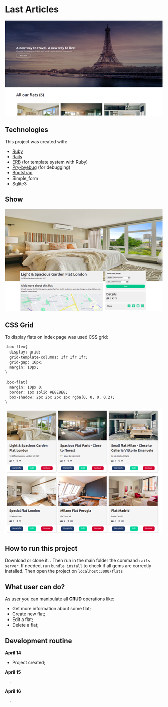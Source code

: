 
# Last Articles

![main banner](https://github.com/thiagohrcosta/rails-simple-airbnb/blob/master/public/img/flatMainImageFix.png?raw=true)


## Technologies
This project was created with:

 - [Ruby](https://www.ruby-lang.org/pt/)
 - [Rails](https://rubygems.org/gems/rails)
 - [ERB](https://ruby-doc.org/stdlib-2.7.1/libdoc/erb/rdoc/ERB.html) (for template system with Ruby)
 - [Pry-byebug](https://rubygems.org/gems/pry-byebug/versions/3.4.0?locale=pt-BR) (for debugging)
 - [Bootstrap](https://getbootstrap.com/)
 - Simple_form
 - Sqlite3

## Show
![restaurantimg](https://github.com/thiagohrcosta/rails-simple-airbnb/blob/master/public/img/flatshow.png?raw=true)

## CSS Grid
To display flats on index page was used CSS grid:


    .box-flex{
      display: grid;
      grid-template-columns: 1fr 1fr 1fr;
      grid-gap: 16px;
      margin: 10px;
    }

    .box-flat{
      margin: 10px 0;
      border: 1px solid #E8E8E8;
      box-shadow: 2px 2px 2px 1px rgba(0, 0, 0, 0.2);
    }

![enter image description here](https://github.com/thiagohrcosta/rails-simple-airbnb/blob/master/public/img/flatContent.png?raw=true)
## How to run this project
Download or clone it. . Then run in the main folder the command `rails server`. If needed, run `bundle install` to check if all gems are correctly installed. Then open the project on `localhost:3000/flats`

## What user can do?
As user you can manipulate all **CRUD** operations like:

 - Get more information about some flat;
 - Create new flat;
 - Edit a flat;
 - Delete a flat;

## Development routine

 **April 14**

   - Project created;



**April 15**

      -

**April 16**

      -
